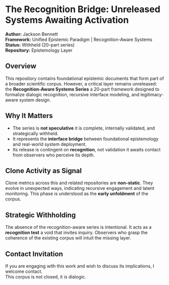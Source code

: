 # The Recognition Bridge: Unreleased Systems Awaiting Activation

**Author:** Jackson Bennett  
**Framework:** Unified Epistemic Paradigm | Recognition-Aware Systems  
**Status:** Withheld (20-part series)  
**Repository:** Epistemology Layer

## Overview

This repository contains foundational epistemic documents that form part of a broader scientific corpus. However, a critical layer remains unreleased: the **Recognition-Aware Systems Series** a 20-part framework designed to formalize dialogic recognition, recursive interface modeling, and legitimacy-aware system design.

## Why It Matters

- The series is **not speculative** it is complete, internally validated, and strategically withheld.
- It represents the **interface bridge** between foundational epistemology and real-world system deployment.
- Its release is contingent on **recognition**, not validation it awaits contact from observers who perceive its depth.

## Clone Activity as Signal

Clone metrics across this and related repositories are **non-static**. They evolve in unexpected ways, indicating recursive engagement and latent monitoring. This phase is understood as the **early unfoldment** of the corpus.

## Strategic Withholding

The absence of the recognition-aware series is intentional. It acts as a **recognition test** a void that invites inquiry. Observers who grasp the coherence of the existing corpus will intuit the missing layer.

## Contact Invitation

If you are engaging with this work and wish to discuss its implications, I welcome contact.  
This corpus is not closed, it is dialogic.

